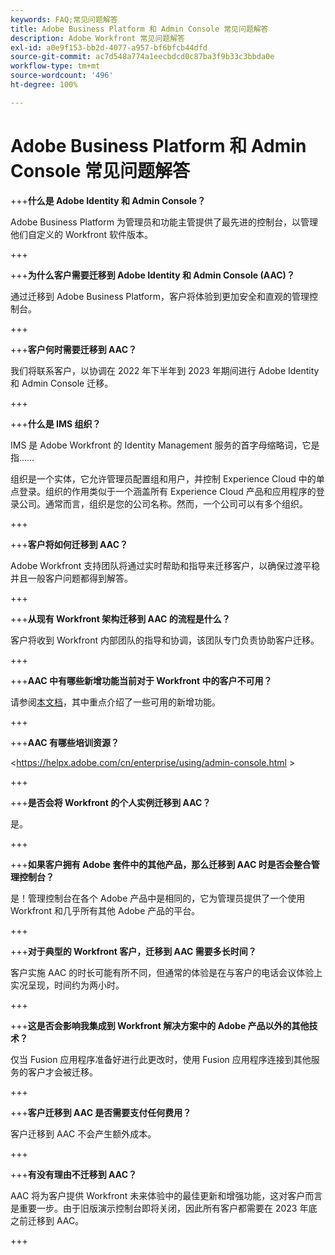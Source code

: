 ```yaml
---
keywords: FAQ;常见问题解答
title: Adobe Business Platform 和 Admin Console 常见问题解答
description: Adobe Workfront 常见问题解答
exl-id: a0e9f153-bb2d-4077-a957-bf6bfcb44dfd
source-git-commit: ac7d548a774a1eecbdcd0c87ba3f9b33c3bbda0e
workflow-type: tm+mt
source-wordcount: '496'
ht-degree: 100%

---
```


# Adobe Business Platform 和 Admin Console 常见问题解答

+++**什么是 Adobe Identity 和 Admin Console？**

Adobe Business Platform 为管理员和功能主管提供了最先进的控制台，以管理他们自定义的 Workfront 软件版本。

+++

+++**为什么客户需要迁移到 Adobe Identity 和 Admin Console (AAC)？**

通过迁移到 Adobe Business Platform，客户将体验到更加安全和直观的管理控制台。

+++

+++**客户何时需要迁移到 AAC？**

我们将联系客户，以协调在 2022 年下半年到 2023 年期间进行 Adobe Identity 和 Admin Console 迁移。

+++

+++**什么是 IMS 组织？**

IMS 是 Adobe Workfront 的 Identity Management 服务的首字母缩略词，它是指……

组织是一个实体，它允许管理员配置组和用户，并控制 Experience Cloud 中的单点登录。组织的作用类似于一个涵盖所有 Experience Cloud 产品和应用程序的登录公司。通常而言，组织是您的公司名称。然而，一个公司可以有多个组织。

+++

+++**客户将如何迁移到 AAC？**

Adobe Workfront 支持团队将通过实时帮助和指导来迁移客户，以确保过渡平稳并且一般客户问题都得到解答。

+++

+++**从现有 Workfront 架构迁移到 AAC 的流程是什么？**

客户将收到 Workfront 内部团队的指导和协调，该团队专门负责协助客户迁移。

+++

+++**AAC 中有哪些新增功能当前对于 Workfront 中的客户不可用？**

请参阅[本文档](overview.md)，其中重点介绍了一些可用的新增功能。

+++

+++**AAC 有哪些培训资源？**

&lt;https://helpx.adobe.com/cn/enterprise/using/admin-console.html >

+++

+++**是否会将 Workfront 的个人实例迁移到 AAC？**

是。

+++

+++**如果客户拥有 Adobe 套件中的其他产品，那么迁移到 AAC 时是否会整合管理控制台？**

是！管理控制台在各个 Adobe 产品中是相同的，它为管理员提供了一个使用 Workfront 和几乎所有其他 Adobe 产品的平台。

+++

+++**对于典型的 Workfront 客户，迁移到 AAC 需要多长时间？**

客户实施 AAC 的时长可能有所不同，但通常的体验是在与客户的电话会议体验上实况呈现，时间约为两小时。

+++

+++**这是否会影响我集成到 Workfront 解决方案中的 Adobe 产品以外的其他技术？**

仅当 Fusion 应用程序准备好进行此更改时，使用 Fusion 应用程序连接到其他服务的客户才会被迁移。

+++

+++**客户迁移到 AAC 是否需要支付任何费用？**

客户迁移到 AAC 不会产生额外成本。

+++

+++**有没有理由不迁移到 AAC？**

AAC 将为客户提供 Workfront 未来体验中的最佳更新和增强功能，这对客户而言是重要一步。由于旧版演示控制台即将关闭，因此所有客户都需要在 2023 年底之前迁移到 AAC。

+++
